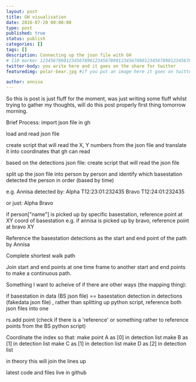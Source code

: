```yaml
---
layout: post
title: GH visualisation
date: 2016-07-20 00:00:00
type: post
published: true
status: publish
categories: []
tags: []
description: Connecting up the json file with GH
# 110 marker 1234567890123456789012345678901234567890123456789012345678901234567890123456789012345678901234567890123456789
twitter-body: you write here and it goes on the share for twitter
featuredimg: polar-bear.jpg #if you put an image here it goes on twitter too

author: annisa
---
```


So this is post is just fluff for the moment, was just writing some fluff whilst trying to gather my thoughts, will do this post properly first thing tomorrow morning.

Brief Process:
import json file in gh 

load and read json file

create script that will read the X, Y numbers from the json file and translate it into coordinates that gh can read 

based on the detections json file: create script that will read the json file 

split up the json file into person by person and identify which basestation detected the person in order (based by time)

e.g. Annisa detected by:
 Alpha T12:23:01:232435
 Bravo T12:24:01:232435

or just:
Alpha
Bravo

if person["name"] is picked up by specific basestation, reference point at XY coord of basestation
e.g. if annisa is picked up by bravo, reference point at bravo XY

Reference the basestation detections as the start and end point of the path by Annisa

Complete shortest walk path

Join start and end points at one time frame to another start and end points to make a continuous path.

Something I want to acheive of if there are other ways (the mapping thing): 

if basestation in data (BS json file) == basestation detection in detections (fakedata json file) , rather than splitting up python script, reference both json files into one

rs.add point (check if there is a 'reference' or something rather to reference points from the BS python script)

Coordinate the index so that: 
make point A as [0] in detection list
make B as [1] in detection list
make C as [1] in detection list
make D as [2] in detection list

in theory this will join the lines up

latest code and files live in github



